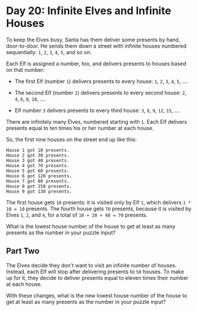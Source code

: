 # Day 20: Infinite Elves and Infinite Houses

To keep the Elves busy, Santa has them deliver some presents by hand,
door-to-door. He sends them down a street with infinite houses numbered
sequentially: `1`, `2`, `3`, `4`, `5`, and so on.

Each Elf is assigned a number, too, and delivers presents to houses based on
that number:

- The first Elf (number `1`) delivers presents to every house: `1`, `2`, `3`,
  `4`, `5`, ....

- The second Elf (number `2`) delivers presents to every second house: `2`, `4`,
  `6`, `8`, `10`, ....

- Elf number `3` delivers presents to every third house: `3`, `6`, `9`, `12`,
  `15`, ....

There are infinitely many Elves, numbered starting with `1`. Each Elf delivers
presents equal to ten times his or her number at each house.

So, the first nine houses on the street end up like this:

```
House 1 got 10 presents.
House 2 got 30 presents.
House 3 got 40 presents.
House 4 got 70 presents.
House 5 got 60 presents.
House 6 got 120 presents.
House 7 got 80 presents.
House 8 got 150 presents.
House 9 got 130 presents.
```

The first house gets `10` presents: it is visited only by Elf `1`, which
delivers `1 * 10 = 10` presents. The fourth house gets `70` presents, because it
is visited by Elves `1`, `2`, and `4`, for a total of `10 + 20 + 40 = 70`
presents.

What is the lowest house number of the house to get at least as many presents as
the number in your puzzle input?

## Part Two

The Elves decide they don't want to visit an infinite number of houses. Instead,
each Elf will stop after delivering presents to `50` houses. To make up for it,
they decide to deliver presents equal to eleven times their number at each
house.

With these changes, what is the new lowest house number of the house to get at
least as many presents as the number in your puzzle input?
